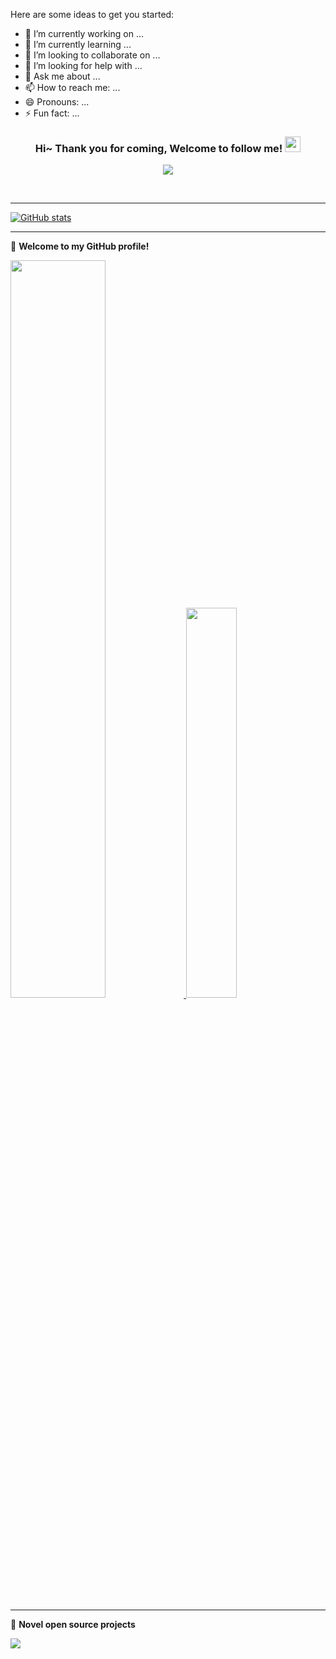 Here are some ideas to get you started:

- 🔭 I’m currently working on ...
- 🌱 I’m currently learning ...
- 👯 I’m looking to collaborate on ...
- 🤔 I’m looking for help with ...
- 💬 Ask me about ...
- 📫 How to reach me: ...
- 😄 Pronouns: ...
- ⚡ Fun fact: ...

<h3 align="center">
    Hi~ Thank you for coming, Welcome to follow me!
    <img src="https://media.giphy.com/media/hvRJCLFzcasrR4ia7z/giphy.gif" width="25px">
</h3>

<p align="center">
    <img src="https://readme-typing-svg.herokuapp.com?color=e65e2a&width=380&height=45&lines=Now+java+developer;Target+full-stack+developer;Always+learning+new+things">
</p>


<br/>


---------
[![GitHub stats](https://github-readme-stats.vercel.app/api?username=yudady)](https://github.com/yudady/github-readme-stats)

---------
🎉 **Welcome to my GitHub profile!**

<a href="https://github.com/yudady">
  <img style="width:55%" src="https://github-readme-stats.vercel.app/api?username=yudady&count_private=true&show_icons=true&theme=radical&hide=prs" />
  <img style="width:40%" src="https://github-readme-stats.vercel.app/api/top-langs/?username=yudady&layout=compact&theme=radical"/>
</a>

------

📘 **Novel open source projects**


<a target="_blank" href="https://github.com/yudady/dockfiles.git" >
  <img align="center" src="https://github-readme-stats.vercel.app/api/pin/?username=yudady&repo=dockfiles&theme=nightowl&cache_seconds=1802" />
